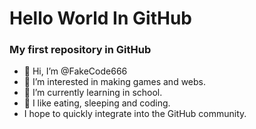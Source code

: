 # Hello World In GitHub
### My first repository in GitHub 
- 👋 Hi, I’m @FakeCode666
- 👀 I’m interested in making games and webs.
- 🌱 I’m currently learning in school.
- 💞️ I like eating, sleeping and coding.
- I hope to quickly integrate into the GitHub community. 

